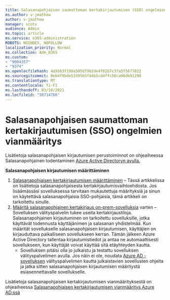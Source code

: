 ```yaml
---
title: Salasanapohjaisen saumattoman kertakirjautumisen (SSO) ongelmien vianmääritys
ms.author: v-jmathew
author: v-jmathew
manager: scotv
audience: Admin
ms.topic: article
ms.service: o365-administration
ROBOTS: NOINDEX, NOFOLLOW
localization_priority: Normal
ms.collection: Adm_O365
ms.custom:
- "9004357"
- "9374"
ms.openlocfilehash: 4a9163f199a505df9b2de4f02b7c37a5f5677022
ms.sourcegitcommit: 0eb4f9bde53395b5fd4b5cd4ffc56ca96db91298
ms.translationtype: MT
ms.contentlocale: fi-FI
ms.lasthandoff: 03/10/2021
ms.locfileid: "50714766"
---
```

# <a name="troubleshoot-password-based-seamless-single-sign-on-sso-issues"></a>Salasanapohjaisen saumattoman kertakirjautumisen (SSO) ongelmien vianmääritys

Lisätietoja salasanapohjaisen kirjautumisen perustoiminnot on ohjeaiheessa Salasanapohjainen todentaminen [Azure Active Directoryn avulla.](https://docs.microsoft.com/azure/active-directory/fundamentals/auth-password-based-sso)

**Salasanapohjaisen kirjautumisen määrittäminen**

1. [Salasanapohjaisen kertakirjautumisen määrittäminen](https://docs.microsoft.com/azure/active-directory/manage-apps/configure-password-single-sign-on-non-gallery-applications) – Tässä artikkelissa on lisätietoja salasanapohjaisesta kertakirjautumisvaihtoehdosta. Jos lisäämässäsi sovelluksessa tarvitaan mukautettuja määrityksiä ja sinun on käytettävä salasanapohjaisia SSO-pohjaisia, tämä artikkeli on tarkoitettu sinulle.
2. [Määritä salasanapohjainen kertakirjaus on-prem-sovelluksia](https://docs.microsoft.com/azure/active-directory/manage-apps/application-proxy-configure-single-sign-on-password-vaulting) varten – Sovelluksen välityspalvelin tukee useita kertakirjaustiloja. Salasanapohjainen kirjautuminen on tarkoitettu sovelluksille, jotka käyttävät todennusta käyttäjänimen ja salasanan yhdistelmää. Kun määrität sovellukselle salasanapohjaisen kirjautumisen, käyttäjien on kirjauduttava paikalliseen sovellukseen kerran. Tämän jälkeen Azure Active Directory tallentaa kirjautumistiedot ja antaa ne automaattisesti sovellukseen, kun käyttäjät voivat käyttää sitä etäyhteyden kautta.
    - Sovelluksen pitäisi olla jo julkaistu ja testattu sovelluksen välityspalvelimen avulla. Jos näin ei ole, noudata [Azure AD -sovelluksen](https://docs.microsoft.com/azure/active-directory/manage-apps/application-proxy-add-on-premises-application) välityspalvelimen kautta julkaistavien sovellusten ohjeita ja jatka sitten salasanapohjaisen kirjautumisen määritystä esiasennettavalle sovellukselle.

Lisätietoja salasanapohjaisen kertakirjautumisen vianmäärityksestä on ohjeaiheessa [Salasanapohjaisen kertakirjautumisen vianmääritys Azure AD:ssä](https://docs.microsoft.com/azure/active-directory/manage-apps/troubleshoot-password-based-sso)
